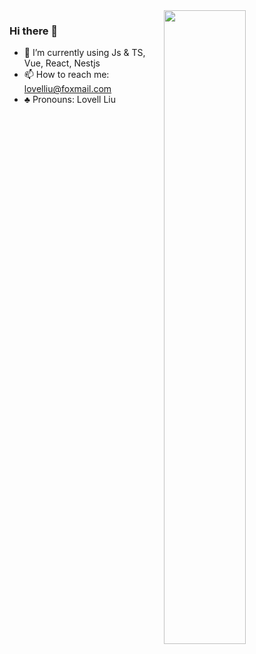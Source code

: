 <img align="right" width="51%" src="https://github-readme-stats.vercel.app/api/top-langs/?username=lovelliu&langs_count=6&hide=css&layout=compact&card_width=400&title_color=247BA0&icon_color=e28905&text_color=999999&bg_color=0,27282200,0000000F&hide_border=true"/>

### Hi there 👋

- 🌱 I’m currently using Js & TS, Vue, React, Nestjs
- 📫 How to reach me: lovelliu@foxmail.com
- ♣️ Pronouns: Lovell Liu
